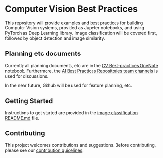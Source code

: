 

# Computer Vision Best Practices

This repository will provide examples and best practices for building Computer Vision systems, provided as Jupyter notebooks, and using PyTorch as Deep Learning library. Image classification will be covered first, followed by object detection and image similarity.


## Planning etc documents

Currently all planning documents, etc are in the [CV Best-practices OneNote](https://microsoft.sharepoint.com/teams/VisionTextGladiators/_layouts/OneNote.aspx?id=%2Fteams%2FVisionTextGladiators%2FShared%20Documents%2FGeneral%2FCV%20best-practices) notebook. Furthermore, the [AI Best Practices Repositories team channels](https://teams.microsoft.com/l/team/19%3a9f9b6e1f750b4f769953b3a8e33a5fc3%40thread.skype/conversations?groupId=1feb1708-59d1-4112-a293-2147a40eba2e&tenantId=72f988bf-86f1-41af-91ab-2d7cd011db47) is used for discussions.

In the near future, Github will be used for feature planning, etc.


## Getting Started

Instructions to get started are provided in the [image classification README.md](image_classification/README.md) file.


## Contributing
This project welcomes contributions and suggestions. Before contributing, please see our [contribution guidelines](CONTRIBUTING.md).
